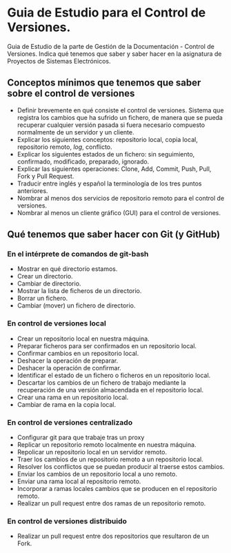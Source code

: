 # Guia de Estudio para el Control de Versiones. 

Guia de Estudio de la parte de Gestión de la Documentación - Control de Versiones. Indica qué tenemos que saber y saber hacer en la asignatura de Proyectos de Sistemas Electrónicos. 

## Conceptos mínimos que tenemos que saber sobre el control de versiones
* Definir brevemente en qué consiste el control de versiones.
    Sistema que registra los cambios que ha sufrido un fichero, de manera que se pueda recuperar cualquier versión pasada si fuera necesario compuesto normalmente de un servidor y un cliente.
* Explicar los siguientes conceptos: repositorio local, copia local, repositorio remoto, *log*, conflicto.
* Explicar los siguientes estados de un fichero: sin seguimiento, confirmado, modificado, preparado, ignorado. 
* Explicar las siguientes operaciones: Clone, Add, Commit, Push, Pull, Fork y Pull Request. 
* Traducir entre inglés y español la terminología de los tres puntos anteriores. 
* Nombrar al menos dos servicios de repositorio remoto para el control de versiones. 
* Nombrar al menos un cliente gráfico (GUI) para el control de versiones. 

## Qué tenemos que saber hacer con Git (y GitHub)

### En el intérprete de comandos de git-bash
* Mostrar en qué directorio estamos.
* Crear un directorio.
* Cambiar de directorio.
* Mostrar la lista de ficheros de un directorio. 
* Borrar un fichero. 
* Cambiar (mover) un fichero de directorio. 

### En control de versiones local 
* Crear un repositorio local en nuestra máquina. 
* Preparar ficheros para ser confirmados en un repositorio local.
* Confirmar cambios en un repositorio local. 
* Deshacer la operación de preparar. 
* Deshacer la operación de confirmar.
* Identificar el estado de un fichero o ficheros en un repositorio local.
* Descartar los cambios de un fichero de trabajo mediante la recuperación de una versión almacendada en el repositorio local.
* Crear una rama en un repositorio local.
* Cambiar de rama en la copia local.

### En control de versiones centralizado
* Configurar git para que trabaje tras un proxy
* Replicar un repositorio remoto localmente en nuestra máquina.
* Repolicar un repositorio local en un servidor remoto.  
* Traer los cambios de un repositorio remoto a un repositorio local. 
* Resolver los conflictos que se puedan producir al traerse estos cambios. 
* Enviar los cambios de un repositorio local a uno remoto.  
* Enviar una rama local al repositorio remoto.
* Incorporar a ramas locales cambios que se producen en el repositorio remoto.  
* Realizar un pull request entre dos ramas de un repositorio remoto. 

### En control de versiones distribuido

* Realizar un pull request entre dos repositorios que resultaron de un Fork.  
